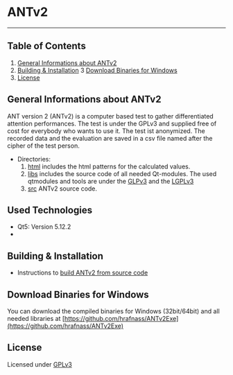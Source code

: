 # ANTv2
***
## Table of Contents
1. [General Informations about ANTv2](#general-informations)
2. [Building & Installation](#building-&-installation)
3  [Download Binaries for Windows](#download-binaries)
4. [License](#license)

## General Informations about ANTv2
ANT version 2 (ANTv2) is a computer based test to gather differentiated attention performances. The test is under the GPLv3 and supplied free of cost for everybody who wants to use it. The test ist anonymized. The recorded data and the evaluation are saved in a csv file named after the cipher of the test person.

* Directories:
    1. [html](html) includes the html patterns for the calculated values.
    2. [libs](libs) includes the source code of all needed Qt-modules. The used qtmodules and tools are under the [GLPv3](COPYING) and the [LGPLv3](COPYING.LESSER)
    3. [src](src) ANTv2 source code.


## Used Technologies
* Qt5: Version 5.12.2
*
## Building & Installation
* Instructions to [build ANTv2 from source code](BUILDING.md)


## Download Binaries for Windows

You can download the compiled binaries for Windows (32bit/64bit) and all needed libraries at [https://github.com/hrafnass/ANTv2Exe](https://github.com/hrafnass/ANTv2Exe)


## License
Licensed under [GPLv3](LICENSE)

